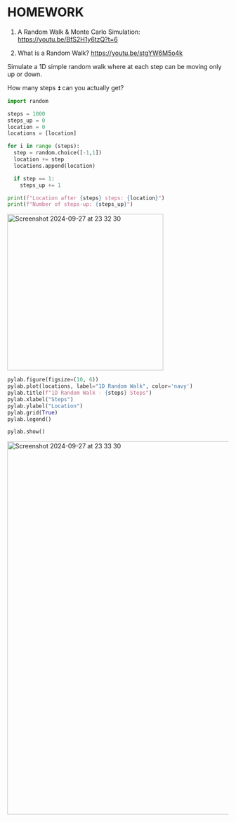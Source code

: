 # HOMEWORK

1. A Random Walk & Monte Carlo Simulation:
https://youtu.be/BfS2H1y6tzQ?t=6

2. What is a Random Walk?
https://youtu.be/stgYW6M5o4k

Simulate a 1D simple random walk where at each step can be moving only up or down. 

How many steps ⏫  can you actually get?


```py
import random

steps = 1000
steps_up = 0
location = 0
locations = [location]

for i in range (steps):
  step = random.choice([-1,1])
  location += step
  locations.append(location)

  if step == 1:
    steps_up += 1

print(f"Location after {steps} steps: {location}")
print(f"Number of steps-up: {steps_up}")
```
<img width="355" alt="Screenshot 2024-09-27 at 23 32 30" src="https://github.com/user-attachments/assets/71ae7faa-bed6-43ed-81e5-2938fb4e3781">

```py
pylab.figure(figsize=(10, 6))
pylab.plot(locations, label="1D Random Walk", color='navy')
pylab.title(f"1D Random Walk - {steps} Steps")
pylab.xlabel("Steps")
pylab.ylabel("Location")
pylab.grid(True)
pylab.legend()

pylab.show()
```

<img width="847" alt="Screenshot 2024-09-27 at 23 33 30" src="https://github.com/user-attachments/assets/27c9e9a1-d750-4703-8538-d86d82961e94">



